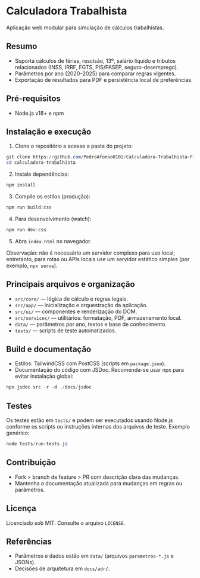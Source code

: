 # Calculadora Trabalhista

Aplicação web modular para simulação de cálculos trabalhistas.

Resumo
-------
- Suporta cálculos de férias, rescisão, 13º, salário líquido e tributos relacionados (INSS, IRRF, FGTS, PIS/PASEP, seguro-desemprego).
- Parâmetros por ano (2020–2025) para comparar regras vigentes.
- Exportação de resultados para PDF e persistência local de preferências.

Pré-requisitos
-------------
- Node.js v18+ e npm

Instalação e execução
---------------------
1. Clone o repositório e acesse a pasta do projeto:

```powershell
git clone https://github.com/PedroAfonso0102/Calculadora-Trabalhista-Final.git
cd calculadora-trabalhista
```

2. Instale dependências:

```powershell
npm install
```

3. Compile os estilos (produção):

```powershell
npm run build:css
```

4. Para desenvolvimento (watch):

```powershell
npm run dev:css
```

5. Abra `index.html` no navegador.

Observação: não é necessário um servidor complexo para uso local; entretanto, para rotas ou APIs locais use um servidor estático simples (por exemplo, `npx serve`).

Principais arquivos e organização
--------------------------------
- `src/core/` — lógica de cálculo e regras legais.
- `src/app/` — inicialização e orquestração da aplicação.
- `src/ui/` — componentes e renderização do DOM.
- `src/services/` — utilitários: formatação, PDF, armazenamento local.
- `data/` — parâmetros por ano, textos e base de conhecimento.
- `tests/` — scripts de teste automatizados.

Build e documentação
---------------------
- Estilos: TailwindCSS com PostCSS (scripts em `package.json`).
- Documentação do código com JSDoc. Recomenda-se usar npx para evitar instalação global:

```powershell
npx jsdoc src -r -d ./docs/jsdoc
```

Testes
------
Os testes estão em `tests/` e podem ser executados usando Node.js conforme os scripts ou instruções internas dos arquivos de teste. Exemplo genérico:

```powershell
node tests/run-tests.js
```

Contribuição
------------
- Fork > branch de feature > PR com descrição clara das mudanças.
- Mantenha a documentação atualizada para mudanças em regras ou parâmetros.

Licença
-------
Licenciado sob MIT. Consulte o arquivo `LICENSE`.

Referências
----------
- Parâmetros e dados estão em `data/` (arquivos `parametros-*.js` e JSONs).
- Decisões de arquitetura em `docs/adr/`.